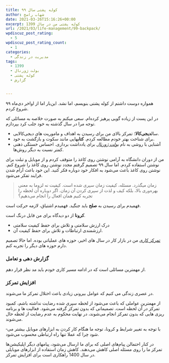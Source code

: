```yaml
---
title: کوله پشتی سال ۹۹
author: شهاب راسخ
date: 2021-03-26T15:16:26+00:00
excerpt: کوله پشتی من در سال 1399
url: /2021/03/life-management/99-backpack/
wpdiscuz_post_rating:
  - 5
wpdiscuz_post_rating_count:
  - 1
categories:
  - مدیریت در زندگی
tags:
  - 1399
  - بولت ژورنال
  - کوله پشتی
  - گزارش


---
```

همواره دوست داشتم از کوله پشتی بنویسم، اما نشد. این­‌بار اما از اواخر دی‌ماه ۹۹ شروع کردم.

در این پست از زیاده گویی پرهیز کرده‌­ام. سعی می­کنم به صورت خلاصه به مسائلی که توجه مرا در سال گذشته به خود جلب کرد بپردازم.

  * سال**دیجی‌کالا**؛ تمرکز بالای من برای رسیدن به اهداف و ماموریت های دیجی‌کالایی.
  * برای شناخت بهتر خودم مطالعه کردم. **کتاب**­هایی مانند سکوت و بازگشت به خود.
  * آشنایی با روشی به نام [_بولت ژورنال_][1] برای یادداشت برداری. احساس خستگی ذهنی کمتر نسبت به دیگر روش‌ها.

من از دوران دانشگاه به آرامی نوشتن روی کاغذ را متوقف کردم و از موبایل و تبلت برای نوشتن استفاده کردم. اما سال ۹۹ تصمیم گرفتم مجدد نوشتن روی کاغذ را شروع کنم. نوشتن روی کاغذ باعث می­‌شود به افکار خود دوباره فکر کنید. این خود باعث آرام شدن فرایند تفکر می­‌شود. 

  >زمان می­گذرد. مسئله، کیفیت زمان سپری شده است. کیفیت نه لزوما به معنی بهره‌وری بالا، بلکه کیف و لذت از سپری کردن آن زمان. اگر دوباره آن لحظه را تجربه کنیم همان افعال را انجام می‌­دهیم؟

فهمیدم برای رسیدن به **صلح** باید جنگید. فهمیدم اشتیاق، لازمه حرکت است.

**کرونا** از دو دیدگاه برای من قابل درنگ است.

  * درک ارزش سلامتی و تلاش برای حفظ کیفیت سلامتی
  * ارزشمندی ارتباطات و تلاش برای حفظ کیفیت آن.

[تمرکز کاری][2] من در بازار کار در سال های اخیر، حوزه های عملیاتی بوده. اما حالا تصمیم دارم حوزه های دیگر را تجربه کنم.

### گزارش دهی و تعامل

از مهمترین مسائلی است که در ادامه مسیر کاری خودم باید مد نظر قرار دهم.

### افزایش تمرکز

در عصری زندگی می کنیم که عوامل بیرونی زیادی باعث اختلال تمرکز ما می­‌شوند.

از مهمترین عواملی که باعث می­‌شود از لحظه سپری شده رضایت نداشته باشم، کمبود تمرکز در آن لحظه است. تصمیماتی که بدون تمرکز گرفته می­‌شود. فعالیت ها و برنامه­‌ریزی هایی که بدون تمرکز انجام می­‌شوند، در نهایت محکوم به عدم رضایت از لحظه حال می­‌شوند.

با توجه به تغییر شرایط و کرونا، توجه ما هنگام کار کردن به ابزارهای موبایل بیشتر می‌­شود چرا که عملا تنها راه ارتباطی محسوب می­‌شود.

در کنار احتمالن پیام­‌های اصلی که برای ما ارسال می­‌شود، پیام­های دیگر اپلیکیشن­‌ها تمرکز ما را روی مسئله اصلی کاهش می­‌دهند. کاهش زمان استفاده از ابزارهای موبایلی در سال 1400 راهکاری است برای افزایش تمرکز.

 [1]: https://shahabrasekh.ir/2021/02/task-management/%d8%a8%d9%88%d9%84%d8%aa-%da%98%d9%88%d8%b1%d9%86%d8%a7%d9%84-bullet-journaling/
 [2]: https://shahabrasekh.ir/about-me/
